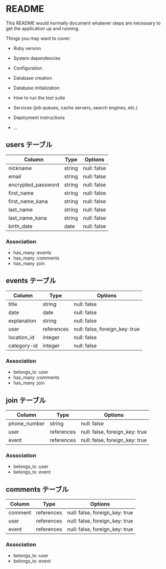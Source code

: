 # README

This README would normally document whatever steps are necessary to get the
application up and running.

Things you may want to cover:

* Ruby version

* System dependencies

* Configuration

* Database creation

* Database initialization

* How to run the test suite

* Services (job queues, cache servers, search engines, etc.)

* Deployment instructions

* ...

## users テーブル
| Column             | Type   | Options     |
|--------------------|--------|-------------|
| nickname           | string | null: false |
| email              | string | null: false |
| encrypted_password | string | null: false |
| first_name         | string | null: false |
| first_name_kana    | string | null: false |
| last_name          | string | null: false |
| last_name_kana     | string | null: false |
| birth_date         | date   | null: false |

### Association
- has_many :events
- has_many :comments
- has_many :join


## events テーブル
| Column      | Type       | Options                        |
|-------------|------------|--------------------------------|
| title       | string     | null: false                    |
| date        | date       | null: false                    |
| explanation | string     | null: false                    |
| user        | references | null: false, foreign_key: true |
| location_id | integer    | null: false                    |
| category-id | integer    | null: false                    |

### Association
- belongs_to :user
- has_many   :comments
- has_many   :join


## join テーブル
| Column       | Type       | Options                        |
|--------------|------------|--------------------------------|
| phone_number | string     | null: false                    |
| user         | references | null: false, foreign_key: true |
| event        | references | null: false, foreign_key: true |

### Association
- belongs_to :user
- belongs_to :event


## comments テーブル
| Column  | Type       | Options                        |
|---------|------------|--------------------------------|
| comment | references | null: false, foreign_key: true |
| user    | references | null: false, foreign_key: true |
| event   | references | null: false, foreign_key: true |

### Association
- belongs_to :user
- belongs_to :event